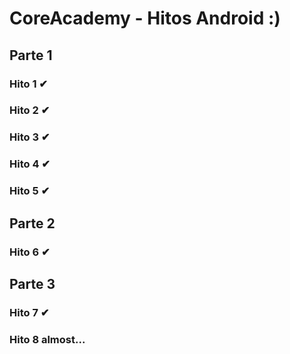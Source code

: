 # CoreAcademy - Hitos Android :)

## Parte 1
### Hito 1 ✔
### Hito 2 ✔
### Hito 3 ✔
### Hito 4 ✔
### Hito 5 ✔

## Parte 2
### Hito 6 ✔

## Parte 3
### Hito 7 ✔
### Hito 8 almost...